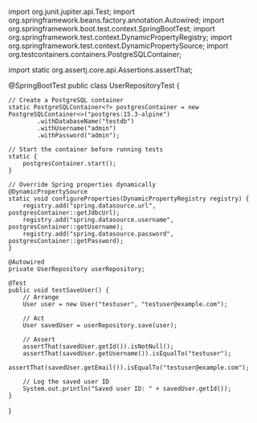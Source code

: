 import org.junit.jupiter.api.Test;
import org.springframework.beans.factory.annotation.Autowired;
import org.springframework.boot.test.context.SpringBootTest;
import org.springframework.test.context.DynamicPropertyRegistry;
import org.springframework.test.context.DynamicPropertySource;
import org.testcontainers.containers.PostgreSQLContainer;

import static org.assertj.core.api.Assertions.assertThat;

@SpringBootTest
public class UserRepositoryTest {

    // Create a PostgreSQL container
    static PostgreSQLContainer<?> postgresContainer = new PostgreSQLContainer<>("postgres:15.3-alpine")
            .withDatabaseName("testdb")
            .withUsername("admin")
            .withPassword("admin");

    // Start the container before running tests
    static {
        postgresContainer.start();
    }

    // Override Spring properties dynamically
    @DynamicPropertySource
    static void configureProperties(DynamicPropertyRegistry registry) {
        registry.add("spring.datasource.url", postgresContainer::getJdbcUrl);
        registry.add("spring.datasource.username", postgresContainer::getUsername);
        registry.add("spring.datasource.password", postgresContainer::getPassword);
    }

    @Autowired
    private UserRepository userRepository;

    @Test
    public void testSaveUser() {
        // Arrange
        User user = new User("testuser", "testuser@example.com");

        // Act
        User savedUser = userRepository.save(user);

        // Assert
        assertThat(savedUser.getId()).isNotNull();
        assertThat(savedUser.getUsername()).isEqualTo("testuser");
        assertThat(savedUser.getEmail()).isEqualTo("testuser@example.com");

        // Log the saved user ID
        System.out.println("Saved user ID: " + savedUser.getId());
    }
}
